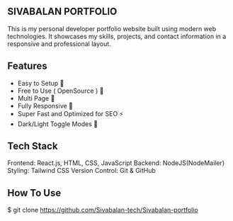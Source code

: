 ## SIVABALAN PORTFOLIO
         
  This is my personal developer portfolio website built using modern web technologies. It showcases my skills, projects, and contact information in a responsive and professional layout.
## Features
- Easy to Setup 💯
- Free to Use ( OpenSource ) 🥳
- Multi Page 💎
- Fully Responsive 🚀
- Super Fast and Optimized for SEO ⚡ 
- Dark/Light Toggle Modes 🤘
## Tech Stack
  Frontend: React.js, HTML, CSS, JavaScript
  Backend: NodeJS(NodeMailer)
  Styling: Tailwind CSS
  Version Control: Git & GitHub

## How To Use
$ git clone https://github.com/Sivabalan-tech/Sivabalan-portfolio
